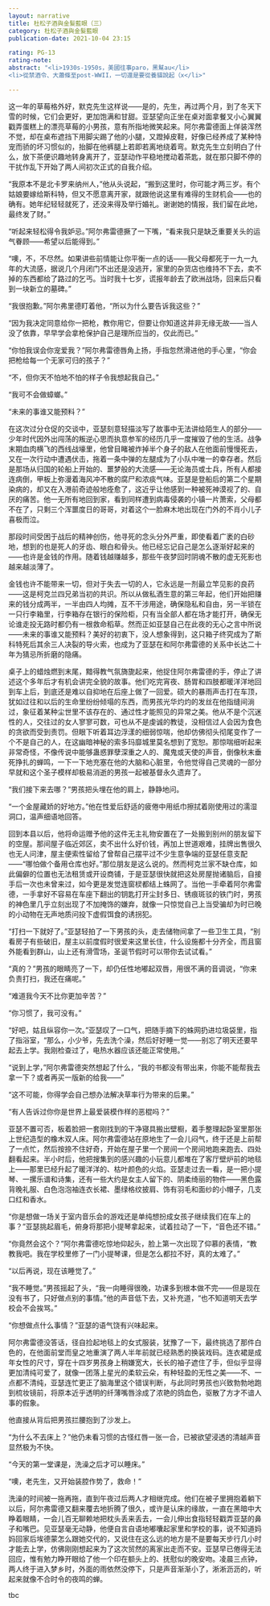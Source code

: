 ```yaml
---
layout: narrative
title: 杜松子酒與金髮藍眼（三）
category: 杜松子酒與金髮藍眼
publication-date: 2021-10-04 23:15

rating: PG-13
rating-note:
abstract: "<li>1930s-1950s，美國往事paro，黑幫au</li>
<li>從禁酒令、大蕭條至post-WWII，一切還是要從養貓說起（x</li>"

---
```


这一年的草莓格外好，默克先生这样说——是的，先生，再过两个月，到了冬天下雪的时候，它们会更好，更加饱满和甘甜。亚瑟望向正坐在桌对面拿餐叉小心翼翼戳弄蛋糕上的漂亮草莓的小男孩，意有所指地微笑起来。阿尔弗雷德面上佯装浑然不觉，却在桌布遮挡下用脚尖踢了他的小腿，又蹬掉皮鞋，好像已经养成了某种恃宠而骄的坏习惯似的，抬脚在他裤腿上若即若离地绕着弯。默克先生立刻明白了什么，放下茶便识趣地转身离开了，亚瑟动作平稳地搅动着茶匙，就在那只脚不停的干扰作乱下开始了两人间初次正式的自我介绍。

“我原本不是北卡罗来纳州人，”他从头说起，“搬到这里时，你可能才两三岁。有个姑娘要嫁给斯科特，但又不愿意离开家，就跟他说这里有难得的生财机会——也的确有。她年纪轻轻就死了，还没来得及举行婚礼。谢谢她的情报，我们留在此地，最终发了财。”

“听起来轻松得令我妒忌。”阿尔弗雷德撅了一下嘴，“看来我只是缺乏重要关头的运气眷顾——希望以后能得到。”

“噢，不，不尽然。如果讲些前情能让你平衡一点的话——我父母都死于一九一九年的大流感，据说几个月闭门不出还是没逃开，家里的杂货店也维持不下去，卖不掉的东西都给了路过的乞丐。当时我十七岁，谎报年龄去了欧洲战场，回来后只看到一块新立的墓碑。”

“我很抱歉。”阿尔弗里德盯着他，“所以为什么要告诉我这些？”

“因为我决定同意给你一把枪，教你用它，但要让你知道这并非无缘无故——当人没了依靠，早早学会拿枪保护自己是理所应当的，仅此而已。”

“你怕我误会你宠爱我？”阿尔弗雷德唇角上扬，手指忽然滑进他的手心里，“你会把枪给每一个无家可归的孩子？”

“不，但你天不怕地不怕的样子令我想起我自己。”

“我可不会做蟑螂。”

“未来的事谁又能预料？”

在这次过分仓促的交谈中，亚瑟刻意轻描淡写了故事中无法讲给陌生人的部分——少年时代因外出闯荡的叛逆心思而执意参军的经历几乎一度摧毁了他的生活。战争末期血肉横飞的西线战壕里，他曾目睹被炸掉半个身子的敌人在他面前慢慢死去，又在一次行动中遭遇伏击，拖着一条中弹的左腿成为了小队中唯一的幸存者。然后是那场从归国的轮船上开始的、噩梦般的大流感——无论海员或士兵，所有人都接连病倒，甲板上弥漫着海风冲不散的腐尸和浓痰气味。亚瑟是登船后的第二个星期染病的，却又在入港前奇迹般地痊愈了，这近乎让他感到一种被死神漠视了的、自厌的痛苦。他一无所有地回到家，看到同样遭到病毒侵袭的小镇一片萧索，父母都不在了，只剩三个浑噩度日的哥哥，对着这个一脸麻木地出现在门外的不肖小儿子喜极而泣。

那段时间受困于战后的精神创伤，他寻死的念头分外严重，即使看着广袤的白砂地，想到的也是死人的牙齿、眼白和骨头。他已经忘记自己是怎么逐渐好起来的——也许是金钱的作用。随着钱越赚越多，那些午夜梦回时阴魂不散的虚无死影也越来越淡薄了。

金钱也许不能带来一切，但对于失去一切的人，它永远是一剂最立竿见影的良药——这是柯克兰四兄弟当初的共识。所以从做私酒生意的第三年起，他们开始把赚来的钱分成两半，一半由四人均摊，互不干涉用途，确保隐私和自由，另一半锁在一只行李箱里，行李箱存在银行的保险柜，只有当全部人都在场才能打开，确保无论谁走投无路时都仍有一根救命稻草。然而正如亚瑟自己在此夜的无心之言中所说——未来的事谁又能预料？美好的初衷下，没人想象得到，这只箱子终究成为了斯科特死后其余三人决裂的导火索，也成为了亚瑟在和阿尔弗雷德的关系中长达二十年为猜忌所折磨的隐痛。

桌子上的蜡烛燃到末尾，黯得教气氛旖旎起来，他捉住阿尔弗雷德的手，停止了讲述这个多年后才有机会讲完全貌的故事。他们吃完宵夜、肠胃和四肢都暖洋洋地回到车上后，到底还是难以自抑地在后座上做了一回爱。硕大的暴雨声击打在车顶，犹如过往和以后的生命里纷纷倾塌的东西，而男孩光华灼灼的发丝在他指缝间淌过，象征着某种尘世里不该存在的、通过性才能照见的异常之美。他从不是个沉迷性的人，交往过的女人寥寥可数，可也从不是虔诚的教徒，没相信过人会因为食色的贪欲而受到责罚。但眼下听着耳边浮漾的细弱惊喘，他却仿佛彻头彻尾变作了一个不是自己的人，在这幽暗神秘的索多玛靡城里莫名想到了宽恕。那惊喘细听起来非常奇怪，不像传说中能够蛊惑罪孽深重之人的、魔鬼或天使的声音，倒像秋末垂死挣扎的蝉鸣，一下一下地充塞在他的大脑和心脏里，令他觉得自己灵魂的一部分早就和这个圣子模样却极易消逝的男孩一起被基督永久遗弃了。

“我们接下来去哪？”男孩把头埋在他的肩上，静静地问。

“一个金屋藏娇的好地方。”他在性爱后舒适的疲倦中用纸巾擦拭着刚使用过的濡湿洞口，温声细语地回答。

回到本县以后，他将命运赠予他的这件无主礼物安置在了一处搬到别州的朋友留下的空屋。那间屋子临近郊区，卖不出什么好价钱，再加上世道艰难，挂牌出售很久也无人问津，屋主便索性留给了曾帮自己摆平过不少生意争端的亚瑟任意支配——“哪怕做个备用仓库也好。”那位朋友是这么说的。然而柯克兰家不缺仓库，如此偏僻的位置也无法租赁或开设商铺，于是亚瑟很快就把这处房屋抛诸脑后，自接手后一次也未曾来过，如今更是发觉连窗棂都结上蛛网了。当他一手牵着阿尔弗雷德，一手拿好不容易在车座下翻出的钥匙打开尘封多日、锈痕斑驳的铁门时，男孩的神色里几乎立刻出现了不加掩饰的嫌弃，就像一只惊觉自己上当受骗却为时已晚的小动物在无声地质问投下虚假饵食的诱拐犯。

“打扫一下就好了。”亚瑟轻拍了一下男孩的头，走去储物间拿了一些卫生工具，“别看房子有些破旧，屋主以前度假时很爱来这里长住，什么设施都十分齐全，而且窗外能看到群山，山上还有滑雪场，圣诞节假时可以带你去试试看。”

“真的？”男孩的眼睛亮了一下，却仍任性地嘟起双唇，用很不满的音调说，“你来负责打扫，我还在痛呢。”

“难道我今天不比你更加辛苦？”

“你习惯了，我可没有。”

“好吧，姑且纵容你一次。”亚瑟叹了一口气，把随手摘下的蛛网扔进垃圾袋里，指了指浴室，“那么，小少爷，先去洗个澡，然后好好睡一觉——别忘了明天还要早起去上学。我刚检查过了，电热水器应该还能正常使用。”

“说到上学，”阿尔弗雷德突然想起了什么，“我的书都没有带出来，你能不能帮我去拿一下？或者再买一版新的给我——”

“这不可能，你得学会自己想办法解决草率行为带来的后果。”

“有人告诉过你你是世界上最爱装模作样的恶棍吗？”

亚瑟不置可否，板着脸把一套刚找到的干净寝具搬出壁橱，着手整理起卧室里那张上世纪造型的橡木双人床。阿尔弗雷德站在原地生了一会儿闷气，终于还是上前帮了一点忙，然后按捺不住好奇，开始在屋子里一个房间一个房间地跑来跑去、四处翻看起来。半小时后，他把搜集到的感兴趣的小玩意儿都堆在了客厅壁炉前的地毯上——那里已经升起了暖洋洋的、枯叶颜色的火焰。亚瑟走过去一看，是一把小提琴、一摞乐谱和诗集，还有一些大约是女主人留下的、阴柔绮丽的物件——黑色露背晚礼服、白色泡泡袖连衣长裙、墨绿格纹披肩、饰有羽毛和面纱的小帽子，几支口红和香水。

“你是想做一场关于室内音乐会的游戏还是单纯想扮成女孩子继续我们在车上的事？”亚瑟挑起眉毛，俯身将那把小提琴拿起来，试着拉动了一下，“音色还不错。”

“你竟然会这个？”阿尔弗雷德吃惊地仰起头，脸上第一次出现了仰慕的表情，“教教我吧。我在学校里修了一门小提琴课，但是怎么都拉不好，真的太难了。”

“以后再说，现在该睡觉了。”

“我不睡觉。”男孩摇起了头，“我一向睡得很晚，功课多到根本做不完——但是现在没有书了，只好做点别的事情。”他的声音低下去，又补充道，“也不知道明天去学校会不会挨骂。”

“你想做点什么事情？”亚瑟的语气饶有兴味起来。

阿尔弗雷德没答话，径自捡起地毯上的女式服装，犹豫了一下，最终挑选了那件白色的，在他面前堂而皇之地重演了两人半年前就已经熟悉的换装戏码。连衣裙是成年女性的尺寸，穿在十四岁男孩身上稍嫌宽大，长长的袖子遮住了手，但似乎显得更加清纯可爱了，就像一团落上星光的柔软云朵，有种轻盈的无性之美——不、一点都不清纯，亚瑟连忙更正了脑海里这个错误判断，与此同时男孩也兴致勃勃地跑到梳妆镜前，将原本近乎透明的纤薄嘴唇涂成了浓艳的鸽血色，驱散了方才不谙人事的假象。

他直接从背后把男孩拦腰抱到了沙发上。

“为什么不去床上？”他仍未看习惯的古怪红唇一张一合，已被欲望浸透的清越声音显然极为不快。

“今天的第一堂课是，洗澡之后才可以睡床。”

“噢，老先生，又开始装腔作势了，救命！”

洗澡的时间被一拖再拖，直到午夜过后两人才相继完成。他们在被子里拥抱着躺下以后，阿尔弗雷德又翻来覆去地折腾了很久，或许是认床的缘故，一直在黑暗中大睁着眼睛，一会儿百无聊赖地把枕头丢来丢去，一会儿伸出食指轻轻戳弄亚瑟的鼻子和嘴巴。见亚瑟毫无动静，他便自言自语地嘟囔起家里和学校的事，说不知道妈妈回家后埃德蒙怎么跟她交代的，又说住在这么远的地方是不是要每天步行几小时才能去上学，仿佛刚刚想起来为了这次贸然的离家出走而不安。亚瑟早已倦得无法回应，惟有勉力睁开眼给了他一个印在额头上的、抚慰似的晚安吻。凌晨三点钟，两人终于进入梦乡时，外面的雨依然没停下，只是声音渐渐小了，淅淅沥沥的，听起来就像不合时令的夜鸣的蝉。

tbc
